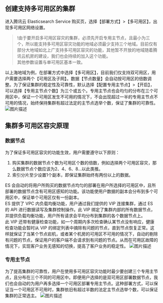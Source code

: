 ## 创建支持多可用区的集群

进入腾讯云 Elasticsearch Service 购买页，选择【部署方式】>【多可用区】，出现多可用区网络设置。

>!由于要开启多可用区容灾的集群，必须先开启专用主节点，且最小为三个，所以能支持多可用区容灾功能的地域必须最少支持三个地域。目前仅有部分大地域如北上广支持多可用区容灾的功能，其他暂不开放的地域随着腾讯云机房的建设，我们也会持续的加入这个功能。   
其他参数设置与单可用区基本一致。

以上海地域为例，在部署方式中选择【多可用区】，目前我们仅支持双可用区，用户需要选择两个【可用区及子网】。数据【节点数量】会自动按可用区的倍数调整。为了保证集群的稳定性及可靠性，默认选择【配置专用主节点】>【开启】，可以选择【专用主节点个数】为三个或五个。专用主节点也会均匀的分布在三个可用区中，保证一个可用区发生不可用的情况下，不会出现超过一半的专用主节点不可用的情况，始终保持集群有超过法定的主节点选举个数，保证了集群的可靠性。
![图片描述](https://main.qcloudimg.com/raw/d1ee67eed7ddbbd94e6c2aa17e116ec4.jpg)

## 集群多可用区容灾原理

### 数据节点

为了保证多可用区容灾的功能生效，用户需要遵守以下原则：
1. 购买集群的数据节点个数为可用区个数的倍数，例如选择两个可用区容灾，那么数据节点个数应该为2、4、6、8...以此类推。
2. 索引分片至少设置1个副本，即保证集群始终有两份以上的数据。

ES 会自动的将用户所购买的数据节点均匀的部署在用户所选择的可用区中，且所部署的数据节点含有可用区感知的功能。该功能使用户数据的副本会分布到多个可用区中，保证单个可用区仅有一份副本。   
ES 提供了 VPC 内负载均衡功能，用户通过我们提供的 VIP 连接集群，通过 ES 的 API 进行数据读写及集群控制操作。此 VIP 绑定了集群内部的所有数据节点，并提供负载均衡功能，用户所有请求会平均分布到集群的各个数据节点上。    
此 VIP 还带有健康检查功能，如一个周期内多次检查确认某节点没有响应，健康检查功能会暂时从 VIP 的绑定列表中摘除有问题的节点，直到节点恢复正常。这样就保证了当某个节点宕机，或者某个机房的可用区不可用的情况下，自动的剔除有问题的节点，保证用户的客户端不会请求到有问题的节点。从而在可用区故障的情况下，实现客户业务无感知的切换，提高了客户业务的稳定性。
![图片描述](https://main.qcloudimg.com/raw/fd6718817b17fd8d8aadf9cb4805d1b3.png)

### 专用主节点
为了提高集群的可靠性，用户在使用多可用区容灾功能时最少要创建三个专用主节点，且分布在三个不同的可用区中。即便用户选择的是双可用区部署数据节点，我们也会自动的为用户再多选择一个可用区部署专用主节点。这种部署方式，可以保证当一个可用区不可用时，集群依旧有超过半数的法定主节点选举个数，可以保证集群的正常选主。
![图片描述](https://main.qcloudimg.com/raw/2f1f6f874862ff60f5c0b19cb2d86c57.png)
